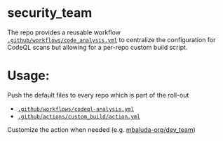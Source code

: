 # security_team
The repo provides a reusable workflow [`.github/workflows/code_analysis.yml`](https://github.com/mbaluda-org/security_team/blob/main/.github/workflows/code_analysis.yml) to centralize the configuration for CodeQL scans but allowing for a per-repo custom build script.

# Usage: 
Push the default files to every repo which is part of the roll-out
- [`.github/workflows/codeql-analysis.yml`](https://github.com/mbaluda-org/security_team/blob/main/.github/workflows/codeql.yml)
- [`.github/actions/custom_build/action.yml`](https://github.com/mbaluda-org/security_team/blob/main/.github/actions/custom_build/action.yml)

Customize the action when needed (e.g. [mbaluda-org/dev_team](https://github.com/mbaluda-org/dev_team/blob/main/.github/actions/custom_build/action.yml))
